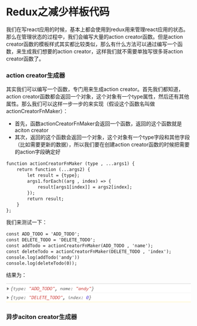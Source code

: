 # Redux之减少样板代码
我们在写react应用的时候，基本上都会使用到redux用来管理react应用的状态。那么在管理状态的过程中，我们会编写大量的action creator函数。但是action creator函数的模板样式其实都比较类似，那么有什么方法可以通过编写一个函数，来生成我们想要的action creator，这样我们就不需要单独写很多哥action creator函数了。

### action creator生成器
其实我们可以编写一个函数，专门用来生成action creator。首先我们都知道，action creator函数都会返回一个对象，这个对象有一个type属性，然后还有其他属性。那么我们可以这样一步一步的来实现（假设这个函数名叫做actionCreatorFnMaker）：

- 首先，函数actionCreatorFnMaker会返回一个函数，返回的这个函数就是aciton creator
- 其次，返回的这个函数会返回一个对象，这个对象有一个type字段和其他字段（比如需要更新的数据），所以我们要在创建action creator函数的时候把需要的action字段确定好

```
function actionCreatorFnMaker (type , ...args1) {
    return function (...args2) {
        let result = {type};
        args1.forEach((arg , index) => {
            result[args1[index]] = args2[index];
        });
        return result;
    }
};
```
我们来测试一下：

```
const ADD_TODO = 'ADD_TODO';
const DELETE_TODO = 'DELETE_TODO';
const addTodo = actionCreatorFnMaker(ADD_TODO , 'name');
const deleteTodo = actionCreatorFnMaker(DELETE_TODO , 'index');
console.log(addTodo('andy'))
console.log(deleteTodo(0));
```
结果为：

![image](https://github.com/andyChenAn/frontEnd/raw/master/images/react/34.png)

### 异步aciton creator生成器
